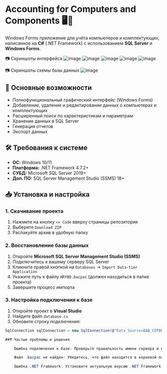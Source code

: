 # Accounting for Computers and Components 🖥️🔧

Windows Forms приложение для учёта компьютеров и комплектующих, написанное на **C#** (.NET Framework) с использованием **SQL Server** и **Windows Forms**.

📷 Скриншоты интерфейса
![image](https://github.com/user-attachments/assets/78d09166-0ec7-4a65-8ee7-ec67de15b926) ![image](https://github.com/user-attachments/assets/db358a61-16c7-4a7a-8359-6525ada8147f) ![image](https://github.com/user-attachments/assets/658944c2-63b5-4003-950e-ba6a64f547b3)
![image](https://github.com/user-attachments/assets/c7198995-2229-4e11-9f20-362b17ed829b) ![image](https://github.com/user-attachments/assets/2dd01bf4-2562-4de1-9853-fa1a3e4d4b54)

📷 Скриншоты схемы базы данных ![image](https://github.com/user-attachments/assets/4daf76ef-899b-434d-a178-e130c1577b04)



## 📌 Основные возможности
- Полнофункциональный графический интерфейс (Windows Forms) 
- Добавление, удаление и редактирование данных о компьютерах и комплектующих
- Расширенный поиск по характеристикам и параметрам
- Хранение данных в SQL Server 
- Генерация отчетов 
- Экспорт данных 

## 🛠️ Требования к системе
- **ОС:** Windows 10/11
- **Платформа:** .NET Framework 4.7.2+
- **СУБД:** Microsoft SQL Server 2019+
- **Доп. ПО:** SQL Server Management Studio (SSMS) 18+

## 📥 Установка и настройка

### 1. Скачивание проекта
1. Нажмите на кнопку `<> Code` вверху страницы репозитория
2. Выберите `Download ZIP`
3. Распакуйте архив в удобную папку

### 2. Восстановление базы данных
1. Откройте **Microsoft SQL Server Management Studio (SSMS)**
2. Подключитесь к вашему серверу SQL Server
3. Кликните правой кнопкой на `Databases` → `Import Data-tier Application`
4. Укажите путь к файлу `HRYBD.bacpac` (должен находиться в папке проекта)
5. Завершите процесс импорта


### 3. Настройка подключения к базе
1. Откройте проект в **Visual Studio**
2. Найдите файл `database.cs`
3. Обновите строку подключения:
```csharp
SqlConnection sqlConnection = new SqlConnection(@"Data Source=ВАШ_СЕРВЕР;Initial Catalog=HRYBD;Integrated Security=True;");

##❓ Частые проблемы и решения

    Ошибка подключения к базе: Проверьте правильность имени сервера и наличие прав доступа

    Файл .bacpac не найден: Убедитесь, что файл находится в корневой папке проекта

    Ошибка .NET Framework: Установите актуальную версию .NET Framework


